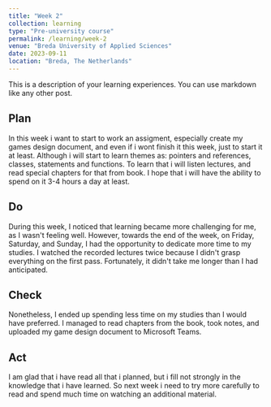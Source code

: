 ```yaml
---
title: "Week 2"
collection: learning
type: "Pre-university course"
permalink: /learning/week-2
venue: "Breda University of Applied Sciences"
date: 2023-09-11
location: "Breda, The Netherlands"
---
```


This is a description of your learning experiences. You can use markdown like any other post.

## Plan

In this week i want to start to work an assigment, especially create my games design document, and even if i wont finish it this week, just to start it at least. Although i will start to learn themes as: pointers and references, classes, statements and functions. To learn that i will listen lectures, and read special chapters for that from book. I hope that i will have the ability to spend on it 3-4 hours a day at least.

<!---
NOTE: Fill this section in at the beginning of the week!

What do you plan to do this week? What new knowledge do you want to acquire? Do you want to follow any of the learning units for the course? Do you want to work on the assignment for the course? How much time do you estimate you will spend on these tasks?
-->

## Do

During this week, I noticed that learning became more challenging for me, as I wasn't feeling well. However, towards the end of the week, on Friday, Saturday, and Sunday, I had the opportunity to dedicate more time to my studies. I watched the recorded lectures twice because I didn't grasp everything on the first pass. Fortunately, it didn't take me longer than I had anticipated.



<!---
NOTE: Fill this in during the week.

What were you actually able to accomplish? Was it more or less than what you planned? Was the amount of time you thought you would spend on it accurate? If not, what took longer than you thought it would?

Provide as much context as possible. Use code snippets or take screenshots of what you were able to accomplish. Please provide references to any additional sources of information that helped you.
-->

## Check

<!--- 
Note: Fill this in at the end of the week.

What went well? What didn't go so well? What was the most important thing you learned this week?

Did you receive any feedback from the lecturer or your peers? If so, what was that feedback? Were you able to incorporate that feedback?

Did you give anyone else feedback? Who did you give feedback to? How did they respond to your feedback?

NOTE: Any source of feedback is feedback!
-->
Nonetheless, I ended up spending less time on my studies than I would have preferred. I managed to read chapters from the book, took notes, and uploaded my game design document to Microsoft Teams.

## Act

<!---
Note: Fill this in at the end of the week.

What action points can you identify from this week? What would you like to improve? What would you like to continue to strengthen?

If your planned time estimates were not accurate, what would you do to improve them?
-->
I am glad that i have read all that i planned, but i fill not strongly in the knowledge that i have learned. So next week i need to try more carefully to read and spend much time on watching an additional material.